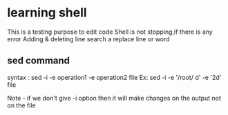 # learning shell
This is a testing purpose to edit code
Shell is not stopping,if there is any error
Adding & deleting line
search a replace line or word

## sed command
syntax : sed -i -e operation1 -e operation2 file
Ex: sed -i -e '/root/ d' -e '2d' file

Note - if we don't give -i option then it will make changes on the output not on the file
